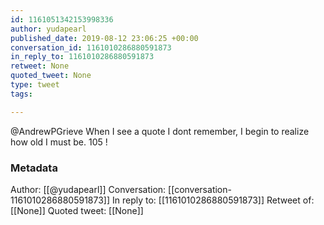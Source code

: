 ```yaml
---
id: 1161051342153998336
author: yudapearl
published_date: 2019-08-12 23:06:25 +00:00
conversation_id: 1161010286880591873
in_reply_to: 1161010286880591873
retweet: None
quoted_tweet: None
type: tweet
tags:

---
```


@AndrewPGrieve When I see a quote I dont remember, I begin to realize how old I must be. 105 !

### Metadata

Author: [[@yudapearl]]
Conversation: [[conversation-1161010286880591873]]
In reply to: [[1161010286880591873]]
Retweet of: [[None]]
Quoted tweet: [[None]]
